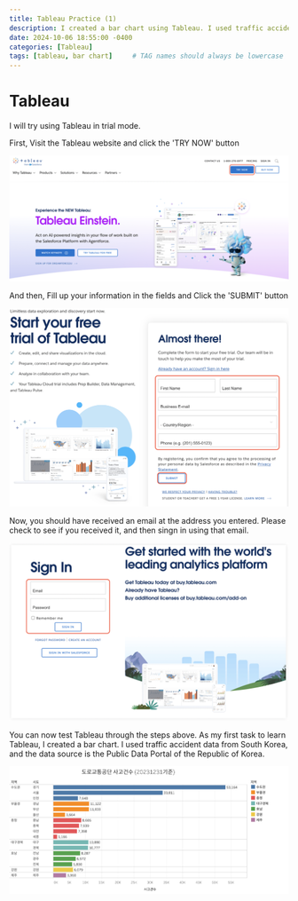 ```yaml
---
title: Tableau Practice (1)
description: I created a bar chart using Tableau. I used traffic accident data from South Korea
date: 2024-10-06 18:55:00 -0400
categories: [Tableau]
tags: [tableau, bar chart]     # TAG names should always be lowercase
---
```


# Tableau

I will try using Tableau in trial mode.

First, Visit the Tableau website and click the 'TRY NOW' button

![Tableau home page](/images/Tableau_1/tableau_1_1.png)

And then, Fill up your information in the fields and Click the 'SUBMIT' button

![Tableau try now page](/images/Tableau_1/tableau_1_2.png)

Now, you should have received an email at the address you entered. Please check to see if you received it, and then singn in using that email.

![Tableau signin page](/images/Tableau_1/tableau_1_3.png)

You can now test Tableau through the steps above. As my first task to learn Tableau, I created a bar chart.
I used traffic accident data from South Korea, and the data source is the Public Data Portal of the Republic of Korea.

![Bar chart](/images/Tableau_1/tableau_1_4.png)

